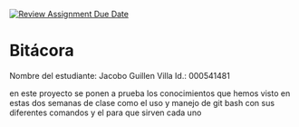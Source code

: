 [![Review Assignment Due Date](https://classroom.github.com/assets/deadline-readme-button-22041afd0340ce965d47ae6ef1cefeee28c7c493a6346c4f15d667ab976d596c.svg)](https://classroom.github.com/a/WV8VkdWq)
# Bitácora
Nombre del estudiante:  Jacobo Guillen Villa
Id.: 000541481

en este proyecto se ponen a prueba los conocimientos que hemos visto en estas dos semanas de clase como el uso y manejo de git bash con sus diferentes comandos y el para que sirven cada uno